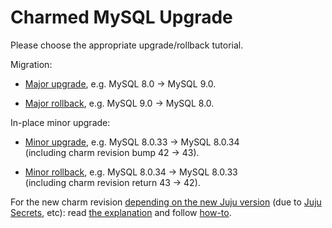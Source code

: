 # Charmed MySQL Upgrade

Please choose the appropriate upgrade/rollback tutorial.

Migration:

* [Major upgrade](/t/11746), e.g. MySQL 8.0 -> MySQL 9.0.

* [Major rollback](/t/11747), e.g. MySQL 9.0 -> MySQL 8.0.

In-place minor upgrade:

* [Minor upgrade](/t/11748), e.g. MySQL 8.0.33 -> MySQL 8.0.34<br/>
(including charm revision bump 42 -> 43).

* [Minor rollback](/t/11749), e.g. MySQL 8.0.34 -> MySQL 8.0.33<br/>
(including charm revision return 43 -> 42).

For the new charm revision [depending on the new Juju version](/t/11742) (due to [Juju Secrets](https://juju.is/docs/juju/secret), etc): read [the explanation](/t/14325) and follow [how-to](/t/14328).